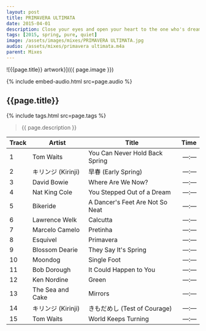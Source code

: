```yaml
---
layout: post
title: PRIMAVERA ULTIMATA
date: 2015-04-01
description: Close your eyes and open your heart to the one who's dreaming of you
tags: [2015, spring, pure, quiet]
image: /assets/images/mixes/PRIMAVERA ULTIMATA.jpg
audio: /assets/mixes/primavera ultimata.m4a
parent: Mixes
---
```


![{{page.title}} artwork}]({{ page.image }})

{% include embed-audio.html src=page.audio %}

## {{page.title}}
{% include tags.html src=page.tags %}
>{{ page.description }}

| Track | Artist                   | Title                                       |   Time |
|-------|--------------------------|---------------------------------------------|-------:|
| 1     | Tom Waits                | You Can Never Hold Back Spring              |  —:—   |
| 2     | キリンジ (Kirinji)        | 早春 (Early Spring)                         |  —:—   |
| 3     | David Bowie              | Where Are We Now?                           |  —:—   |
| 4     | Nat King Cole            | You Stepped Out of a Dream                  |  —:—   |
| 5     | Bikeride                 | A Dancer's Feet Are Not So Neat             |  —:—   |
| 6     | Lawrence Welk            | Calcutta                                    |  —:—   |
| 7     | Marcelo Camelo           | Pretinha                                    |  —:—   |
| 8     | Esquivel                 | Primavera                                   |  —:—   |
| 9     | Blossom Dearie           | They Say It's Spring                        |  —:—   |
| 10    | Moondog                  | Single Foot                                 |  —:—   |
| 11    | Bob Dorough              | It Could Happen to You                      |  —:—   |
| 12    | Ken Nordine              | Green                                       |  —:—   |
| 13    | The Sea and Cake         | Mirrors                                     |  —:—   |
| 14    | キリンジ (Kirinji)        | きもだめし (Test of Courage)                 |  —:—   |
| 15    | Tom Waits                | World Keeps Turning                         |  —:—   |

